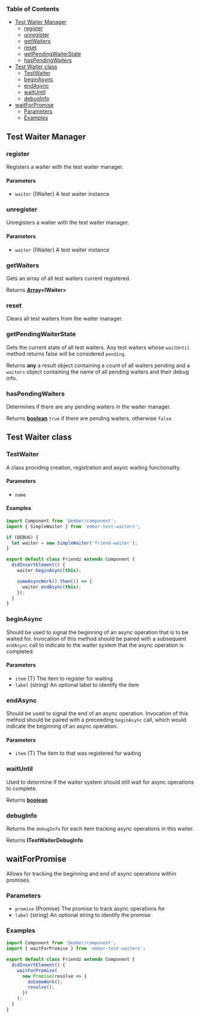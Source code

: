 <!-- Generated by documentation.js. Update this documentation by updating the source code. -->

### Table of Contents

- [Test Waiter Manager][1]
  - [register][2]
  - [unregister][3]
  - [getWaiters][4]
  - [reset][5]
  - [getPendingWaiterState][6]
  - [hasPendingWaiters][7]
- [Test Waiter class][8]
  - [TestWaiter][9]
  - [beginAsync][10]
  - [endAsync][11]
  - [waitUntil][12]
  - [debugInfo][13]
- [waitForPromise][14]
  - [Parameters][15]
  - [Examples][16]

## Test Waiter Manager

### register

Registers a waiter with the test waiter manager.

#### Parameters

- `waiter` {IWaiter} A test waiter instance

### unregister

Unregisters a waiter with the test waiter manager.

#### Parameters

- `waiter` {IWaiter} A test waiter instance

### getWaiters

Gets an array of all test waiters current registered.

Returns **[Array][17]&lt;IWaiter>**

### reset

Clears all test waiters from the waiter manager.

### getPendingWaiterState

Gets the current state of all test waiters. Any test waiters whose
`waitUntil` method returns false will be considered `pending`.

Returns **any** a result object containing a count of all waiters pending and
a `waiters` object containing the name of all pending waiters and their
debug info.

### hasPendingWaiters

Determines if there are any pending waiters in the waiter manager.

Returns **[boolean][18]** `true` if there are pending waiters, otherwise `false`.

## Test Waiter class

### TestWaiter

A class providing creation, registration and async waiting functionality.

#### Parameters

- `name`

#### Examples

```javascript
import Component from '@ember/component';
import { SimpleWaiter } from 'ember-test-waiters';

if (DEBUG) {
  let waiter = new SimpleWaiter('friend-waiter');
}

export default class Friendz extends Component {
  didInsertElement() {
    waiter.beginAsync(this);

    someAsyncWork().then(() => {
      waiter.endAsync(this);
    });
  }
}
```

### beginAsync

Should be used to signal the beginning of an async operation that
is to be waited for. Invocation of this method should be paired with a subsequent
`endAsync` call to indicate to the waiter system that the async operation is completed.

#### Parameters

- `item` {T} The item to register for waiting
- `label` {string} An optional label to identify the item

### endAsync

Should be used to signal the end of an async operation. Invocation of this
method should be paired with a preceeding `beginAsync` call, which would indicate the
beginning of an async operation.

#### Parameters

- `item` {T} The item to that was registered for waiting

### waitUntil

Used to determine if the waiter system should still wait for async
operations to complete.

Returns **[boolean][18]**

### debugInfo

Returns the `debugInfo` for each item tracking async operations in this waiter.

Returns **ITestWaiterDebugInfo**

## waitForPromise

Allows for tracking the beginning and end of async operations within promises.

### Parameters

- `promise` {Promise<T>} The promise to track async operations for
- `label` {string} An optional string to identify the promise

### Examples

```javascript
import Component from '@ember/component';
import { waitForPromise } from 'ember-test-waiters';

export default class Friendz extends Component {
  didInsertElement() {
    waitForPromise(
      new Promise(resolve => {
        doSomeWork();
        resolve();
      })
    );
  }
}
```

[1]: #test-waiter-manager
[2]: #register
[3]: #unregister
[4]: #getwaiters
[5]: #reset
[6]: #getpendingwaiterstate
[7]: #haspendingwaiters
[8]: #test-waiter-class
[9]: #testwaiter
[10]: #beginasync
[11]: #endasync
[12]: #waituntil
[13]: #debuginfo
[14]: #waitforpromise
[15]: #parameters
[16]: #examples
[17]: https://developer.mozilla.org/docs/Web/JavaScript/Reference/Global_Objects/Array
[18]: https://developer.mozilla.org/docs/Web/JavaScript/Reference/Global_Objects/Boolean
